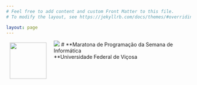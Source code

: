 ```yaml
---
# Feel free to add content and custom Front Matter to this file.
# To modify the layout, see https://jekyllrb.com/docs/themes/#overriding-theme-defaults

layout: page
---
```


<img class="main-photo" src="{{'/assets/images/dpi_picture.jpg' | relative_url}}">

<img src="{{'/assets/images/ufv_logo.png' | relative_url}}" width="100px" style="float:left; margin:5px 20px 20px 10px">
# **Maratona de Programação da Semana de Informática<br/>**Universidade Federal de Viçosa

<!-- A Maratona de Programação da Semana de Informática (SI) do [Departamento de Informática](https://www2.dpi.ufv.br/) (DPI) da [Universidade Federal de Viçosa](https://www.ufv.br/) (UFV) é um evento de extensão que acontece anualmente como parte da Semana de Informática (SI) do curso de Ciência da Computação. O objetivo desse evento é criar um espaço descontraído para que os alunos desenvolvam suas capacidades de resolução de problemas computacionais complexos. Além disso, a Maratona de Programação da SI é uma excelente porta de entrada para alunos interessados em participar de maratonas maiores, como a [Maratona Mineira de Programação da SBC](https://mineira.sbc.org.br/), a [Maratona SBC de Programação](https://maratona.sbc.org.br/) e a [International Collegiate Programming Contest](https://icpc.global/) (ICPC). -->
